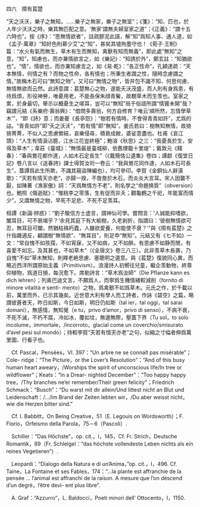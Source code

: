 四六　隰有萇楚

“天之沃沃，樂子之無知。……樂子之無家，樂子之無室”；《箋》：“知、匹也，於人年少沃沃之時，樂其無匹配之意。‘無家’謂無夫婦室家之道”；《正義》：“謂十五六時也”。按《序》：“思無情欲者”，註疏膠泥此語，解“知”爲知人事、通人道，如《孟子·萬章》“知好色則慕少艾”之“知”，甚矣其墟拘墨守也！《荀子·王制》篇：“水火有氣而無生，草木有生而無知，禽獸有知而無義”，即此處“無知”之意。“知”，知慮也，而亦兼情欲言之，如《樂記》：“知誘於外”，鄭玄註：“知猶欲也”。“情”，情欲也，而亦兼知慮言之，如《易·乾》：“各正性命”，孔穎達疏：“天本無情，何情之有？而物之性命，各有情也；所秉生者謂之性，隨時念慮謂之情。”故稱木石可曰“無知之物”，又可曰“無情之物”，皆并包不識不知、何思何慮、無情無欲而云然。此詩意謂：萇楚無心之物，遂能夭沃茂盛，而人則有身爲患，有待爲煩，形役神勞，唯憂用老，不能長保朱顔青鬢，故覩草木而生羡也。室家之累，於身最切，舉示以概憂生之嗟耳，豈可以“無知”局于俗語所謂“情竇未開”哉？竊謂元結《系樂府·壽翁興》：“借問多壽翁，何方自修育？唯云‘順所然，忘情學草木’”，“即《詩》意；而姜夔《長亭怨》：“樹若有情時，不會得青青如許”，尤爲的詁。“青青如許”即“夭之沃沃”，“若有情”即“無知”。姜氏若曰：樹無知無情，故猗猗菁菁，不似人之思慮縈結，哀樂侵尋，積衰成敝，婆娑意盡也。杜甫《哀江頭》：“人生有情淚沾臆，江水江花豈終極”；鮑溶《秋思》之三：“我憂長於生，安得及草木”；韋莊《臺城》：“無情最是臺城柳，依舊煙籠十里堤”；戴敦元《餞春》：“春與鶯花都作達，人如木石定長生”（《戴簡恪公遺集》卷四；譚獻《復堂日記》卷八言以《送春詩》課士得賀汝珩一卷云：“我與鶯花同作達，人如木石可長生”，蓋譚爲此生所欺，不識其窺盜陳編也），均可參印。李賀《金銅仙人辭漢歌》：“天若有情天亦老”，亦歸一揆，不詹詹於木石，而炎炎大言耳。宋人因襲不厭，如陳著《漁家傲》詞：“天爲無情方不老”，則名學之“命題换質”（obversion）也。鮑照《傷逝賦》：“惟桃李之零落，生有促而非夭；觀龜鶴之千祀，年能富而情少”，又謂無情之物，早死不足悲、不死不足羡耳。

桓譚《新論·辨惑》：“劉子駿信方士虚言，謂神仙可學。嘗問言：‘人誠能抑嗜欲，闔耳目，可不衰竭乎？’余見其庭下有大榆樹，久老剥折，指謂曰：‘彼樹無情欲可忍，無耳目可闔，然猶枯槁朽蠹，人雖欲愛養，何能使不衰？’”與《隰有萇楚》之什指趣適反，顧謂樹“無情欲”、“無耳目”，則足申“無知”。元結又有《七不如》一文：“常自愧不如孩孺，不如宵寐，又不如病，又不如醉。有思慮不如静而閒，有喜愛不如忘。及其甚也，不如草木”（《全唐文》卷三八三）。此非羡草木長壽，乃自愧“不如”草木無知，則釋老絶思慮、塞聰明之遺意。與《萇楚》復貌同心異，而略近西洋所謂原始主義（Primitivism）。浪漫詩人初嚮往兒童，繼企羡動物，終尊仰植物，爲道日損，每況愈下。席勒詩言：“草木爲汝師”（Die Pflanze kann es dich lehren）；列奥巴迪文言，不願爲人，而寧爲生機情緒較減削（fornito di minore vitalità e senti-
mento）之物，爲禽獸不如爲草木。元氏之作，於千載以前，萬里而外，已示其幾矣。近世意大利有學人而工詩者，作詠《碧空》之篇，略謂彼蒼者天，昨日如斯，今日如斯，明日仍如斯（tal ier，tal oggi，tal sarai domani），無感情，無知覺（e tu，privo d’amor，privo di senso），不病不衰，不死不滅，不朽不腐，冷如冰，覆如坟，無邊無際，壓蓋下界（Tu sol，to solo incolume，immortale，/incorroto，glacial come un coverchio/smisurato d’avel pesi sul mondo）；持較李賀“天若有情天亦老”之句，似縮之寸幅者伸爲萬里圖、行看子也。









　Cf. Pascal，Pensées，VI. 397：“Un arbre ne se connaît pas misérable”；Cole-
ridge：“The Picture，or the Lover’s Resolution”：“And of this busy human heart aweary，/Worships the spirit of unconscious life/In tree or wildflower”；Keats：“In a Drear-
nighted December”：“Too happy happy tree，/Thy branches ne’er remember/Their green felicity”；Friedrich Schmack：“Busch”：“Du warst mit dir allein/Und littest nicht an Blut und Leidenschaft：/.../Im Brand der Zeiten lebten wir，/Du aber weisst nicht，wie die Herzen bitter sind.”

　Cf. I. Babbitt，On Being Creative，51（E. Legouis on Wordsworth）；F. Florio，Orfeismo della Parola，75－6（Pascoli）.

　Schiller：“Das Höchste”，op. cit.，I，145，Cf. Fr. Strich，Deutsche Romantik，89（Fr. Schlelgel：“das höchste vollendeste Leben nichts als ein reines Vegetieren”）.

　Leopardi：“Dialogo della Natura e di un’Anima，”op. cit.，I，496. Cf. Taine，La Fontaine et ses Fables，174：“...la plante est affranchie de la pensée ... l’animal est affranchi de la raison. A mesure que l’on déscend d’un degré，l’être devi-
ent plus libre”.

　A. Graf：“Azzurro”，L. Baldocci，Poeti minori dell’ Ottocento，I，1150.